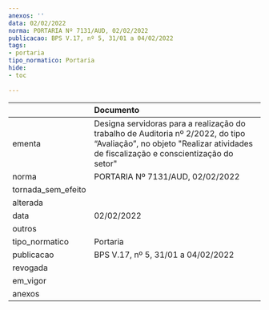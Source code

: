```yaml
---
anexos: ''
data: 02/02/2022
norma: PORTARIA Nº 7131/AUD, 02/02/2022
publicacao: BPS V.17, nº 5, 31/01 a 04/02/2022
tags:
- portaria
tipo_normatico: Portaria
hide: 
- toc 
 
---
```


|                    | Documento                                                                                                                                                                |
|:-------------------|:-------------------------------------------------------------------------------------------------------------------------------------------------------------------------|
| ementa             | Designa servidoras para a realização do trabalho de Auditoria nº 2/2022, do tipo “Avaliação”, no objeto "Realizar atividades de fiscalização e conscientização do setor" |
| norma              | PORTARIA Nº 7131/AUD, 02/02/2022                                                                                                                                         |
| tornada_sem_efeito |                                                                                                                                                                          |
| alterada           |                                                                                                                                                                          |
| data               | 02/02/2022                                                                                                                                                               |
| outros             |                                                                                                                                                                          |
| tipo_normatico     | Portaria                                                                                                                                                                 |
| publicacao         | BPS V.17, nº 5, 31/01 a 04/02/2022                                                                                                                                       |
| revogada           |                                                                                                                                                                          |
| em_vigor           |                                                                                                                                                                          |
| anexos             |                                                                                                                                                                          |